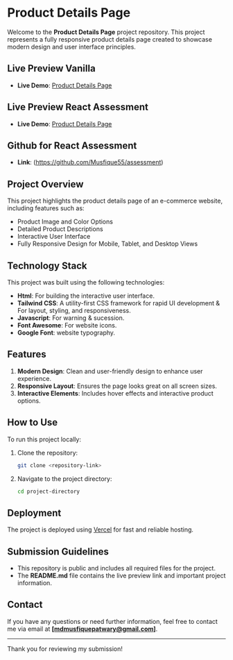 # Product Details Page

Welcome to the **Product Details Page** project repository. This project represents a fully responsive product details page created to showcase modern design and user interface principles.

## Live Preview Vanilla
- **Live Demo**: [Product Details Page](https://softnio-vanila.vercel.app/)

## Live Preview React Assessment
- **Live Demo**: [Product Details Page](https://product-details-six.vercel.app/)

## Github for React Assessment
- **Link**: (https://github.com/Musfique55/assessment)

## Project Overview
This project highlights the product details page of an e-commerce website, including features such as:

- Product Image and Color Options
- Detailed Product Descriptions
- Interactive User Interface
- Fully Responsive Design for Mobile, Tablet, and Desktop Views

## Technology Stack
This project was built using the following technologies:

- **Html**: For building the interactive user interface.
- **Tailwind CSS**: A utility-first CSS framework for rapid UI development & For layout, styling, and responsiveness.
- **Javascript**: For warning & sucession.
- **Font Awesome**: For website icons.
- **Google Font**: website typography.

## Features
1. **Modern Design**: Clean and user-friendly design to enhance user experience.
2. **Responsive Layout**: Ensures the page looks great on all screen sizes.
3. **Interactive Elements**: Includes hover effects and interactive product options.

## How to Use
To run this project locally:

1. Clone the repository:
   ```bash
   git clone <repository-link>
   ```

2. Navigate to the project directory:
   ```bash
   cd project-directory
   ```


## Deployment
The project is deployed using [Vercel](https://vercel.com/) for fast and reliable hosting.

## Submission Guidelines
- This repository is public and includes all required files for the project.
- The **README.md** file contains the live preview link and important project information.

## Contact
If you have any questions or need further information, feel free to contact me via email at **[mdmusfiquepatwary@gmail.com]**.

---
Thank you for reviewing my submission!
